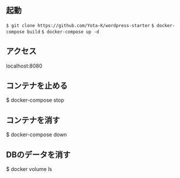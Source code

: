 ## 起動
`$ git clone https://github.com/Yota-K/wordpress-starter`
`$ docker-compose build`
`$ docker-compose up -d`

## アクセス
localhost:8080

## コンテナを止める
$ docker-compose stop

## コンテナを消す
$ docker-compose down

## DBのデータを消す
$ docker volume ls
